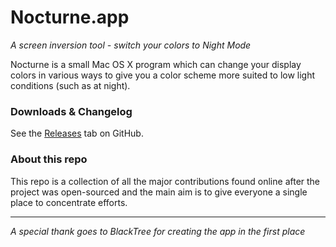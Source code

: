 # Nocturne.app

*A screen inversion tool - switch your colors to Night Mode*

Nocturne is a small Mac OS X program which can change your display colors in various ways to give you a
color scheme more suited to low light conditions (such as at night).

### Downloads & Changelog

See the [Releases](https://github.com/nocturneapp/nocturne/releases) tab on GitHub.

### About this repo

This repo is a collection of all the major contributions found online after the project was open-sourced and the main aim is to give everyone a single place to concentrate efforts.

---

*A special thank goes to BlackTree for creating the app in the first place*
